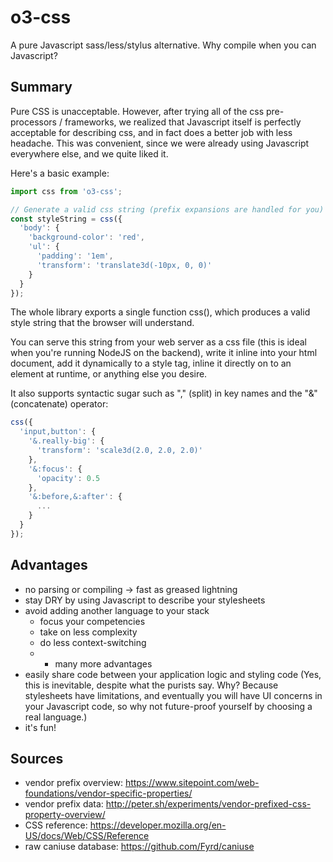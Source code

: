 # o3-css
A pure Javascript sass/less/stylus alternative. Why compile when you can Javascript?

## Summary
Pure CSS is unacceptable. However, after trying all of the css pre-processors / frameworks, we realized that Javascript itself is perfectly acceptable for describing css, and in fact does a better job with less headache. This was convenient, since we were already using Javascript everywhere else, and we quite liked it.

Here's a basic example:

```javascript
import css from 'o3-css';

// Generate a valid css string (prefix expansions are handled for you)
const styleString = css({
  'body': {
    'background-color': 'red',
    'ul': {
      'padding': '1em',
      'transform': 'translate3d(-10px, 0, 0)'
    }
  }
});
```

The whole library exports a single function css(), which produces a valid style string that the browser will understand.

You can serve this string from your web server as a css file (this is ideal when you're running NodeJS on the backend), write it inline into your html document, add it dynamically to a style tag, inline it directly on to an element at runtime, or anything else you desire.

It also supports syntactic sugar such as "," (split) in key names and the "&" (concatenate) operator:

```javascript
css({
  'input,button': {
    '&.really-big': {
      'transform': 'scale3d(2.0, 2.0, 2.0)'
    },
    '&:focus': {
      'opacity': 0.5
    },
    '&:before,&:after': {
      ...
    }
  }
});
```

## Advantages
* no parsing or compiling -> fast as greased lightning
* stay DRY by using Javascript to describe your stylesheets
* avoid adding another language to your stack
  * focus your competencies
  * take on less complexity
  * do less context-switching
  * + many more advantages
* easily share code between your application logic and styling code (Yes, this is inevitable, despite what the purists say. Why? Because stylesheets have limitations, and eventually you will have UI concerns in your Javascript code, so why not future-proof yourself by choosing a real language.)
* it's fun!


## Sources
* vendor prefix overview: https://www.sitepoint.com/web-foundations/vendor-specific-properties/
* vendor prefix data: http://peter.sh/experiments/vendor-prefixed-css-property-overview/
* CSS reference: https://developer.mozilla.org/en-US/docs/Web/CSS/Reference
* raw caniuse database: https://github.com/Fyrd/caniuse
